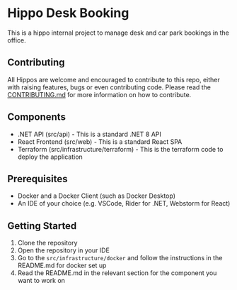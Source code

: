 # Hippo Desk Booking

This is a hippo internal project to manage desk and car park bookings in the office.

## Contributing
All Hippos are welcome and encouraged to contribute to this repo, either with raising features, bugs or even contributing code.
Please read the [CONTRIBUTING.md](CONTRIBUTING.md) for more information on how to contribute.

## Components
- .NET API (src/api) - This is a standard .NET 8 API
- React Frontend (src/web) - This is a standard React SPA
- Terraform (src/infrastructure/terraform) - This is the terraform code to deploy the application

## Prerequisites
- Docker and a Docker Client (such as Docker Desktop)
- An IDE of your choice (e.g. VSCode, Rider for .NET, Webstorm for React)

## Getting Started
1. Clone the repository
2. Open the repository in your IDE
3. Go to the `src/infrastructure/docker` and follow the instructions in the README.md for docker set up
4. Read the README.md in the relevant section for the component you want to work on